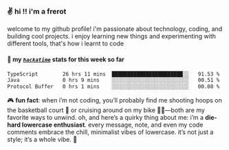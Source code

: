 ### ✌️ hi !! i'm a frerot

welcome to my github profile! i'm passionate about technology, coding, and
building cool projects. i enjoy learning new things and experimenting with
different tools, that's how i learnt to code

#### 📡 my [_`hackatime`_](https://waka.hackclub.com/) stats for this week so far

<!--START_SECTION:waka-->

```txt
TypeScript        26 hrs 11 mins  ███████████████████████░░   91.53 %
Java              0 hrs 9 mins    ░░░░░░░░░░░░░░░░░░░░░░░░░   00.51 %
Protocol Buffer   0 hrs 1 mins    ░░░░░░░░░░░░░░░░░░░░░░░░░   00.08 %
```

<!--END_SECTION:waka-->

🎮 **fun fact**: when i’m not coding, you’ll probably find me shooting hoops on
the basketball court 🏀 or cruising around on my bike 🚴‍♂️—both are my favorite
ways to unwind. oh, and here’s a quirky thing about me: i’m a **die-hard
lowercase enthusiast**. every message, note, and even my code comments embrace
the chill, minimalist vibes of lowercase. it’s not just a style; it’s a whole
vibe. 🤘
